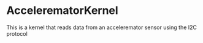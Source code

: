 # AccelerematorKernel
This is a kernel that reads data from an acceleremator sensor using the I2C protocol
